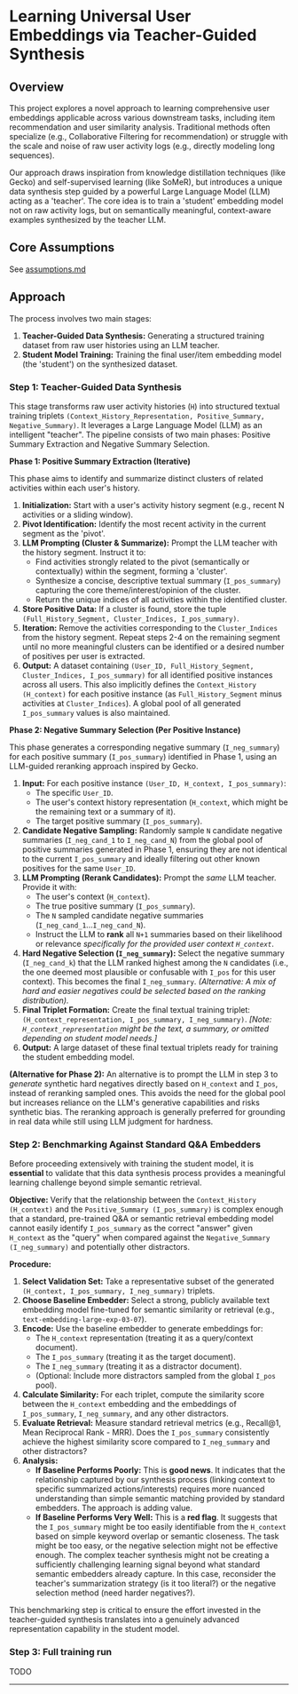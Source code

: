 # Learning Universal User Embeddings via Teacher-Guided Synthesis

## Overview

This project explores a novel approach to learning comprehensive user embeddings applicable across various downstream tasks, including item recommendation and user similarity analysis. Traditional methods often specialize (e.g., Collaborative Filtering for recommendation) or struggle with the scale and noise of raw user activity logs (e.g., directly modeling long sequences).

Our approach draws inspiration from knowledge distillation techniques (like Gecko) and self-supervised learning (like SoMeR), but introduces a unique data synthesis step guided by a powerful Large Language Model (LLM) acting as a 'teacher'. The core idea is to train a 'student' embedding model not on raw activity logs, but on semantically meaningful, context-aware examples synthesized by the teacher LLM. 

## Core Assumptions

See [assumptions.md](docs/assumptions.md)

## Approach

The process involves two main stages:

1.  **Teacher-Guided Data Synthesis:** Generating a structured training dataset from raw user histories using an LLM teacher.
2.  **Student Model Training:** Training the final user/item embedding model (the 'student') on the synthesized dataset.

### Step 1: Teacher-Guided Data Synthesis 

This stage transforms raw user activity histories (`H`) into structured textual training triplets `(Context_History_Representation, Positive_Summary, Negative_Summary)`. It leverages a Large Language Model (LLM) as an intelligent "teacher". The pipeline consists of two main phases: Positive Summary Extraction and Negative Summary Selection.

**Phase 1: Positive Summary Extraction (Iterative)**

This phase aims to identify and summarize distinct clusters of related activities within each user's history.

1.  **Initialization:** Start with a user's activity history segment (e.g., recent N activities or a sliding window).
2.  **Pivot Identification:** Identify the most recent activity in the current segment as the 'pivot'.
3.  **LLM Prompting (Cluster & Summarize):** Prompt the LLM teacher with the history segment. Instruct it to:
    *   Find activities strongly related to the pivot (semantically or contextually) within the segment, forming a 'cluster'.
    *   Synthesize a concise, descriptive textual summary (`I_pos_summary`) capturing the core theme/interest/opinion of the cluster.
    *   Return the unique indices of all activities within the identified cluster.
4.  **Store Positive Data:** If a cluster is found, store the tuple `(Full_History_Segment, Cluster_Indices, I_pos_summary)`.
5.  **Iteration:** Remove the activities corresponding to the `Cluster_Indices` from the history segment. Repeat steps 2-4 on the remaining segment until no more meaningful clusters can be identified or a desired number of positives per user is extracted.
6.  **Output:** A dataset containing `(User_ID, Full_History_Segment, Cluster_Indices, I_pos_summary)` for all identified positive instances across all users. This also implicitly defines the `Context_History (H_context)` for each positive instance (as `Full_History_Segment` minus activities at `Cluster_Indices`). A global pool of all generated `I_pos_summary` values is also maintained.

**Phase 2: Negative Summary Selection (Per Positive Instance)**

This phase generates a corresponding negative summary (`I_neg_summary`) for each positive summary (`I_pos_summary`) identified in Phase 1, using an LLM-guided reranking approach inspired by Gecko.

1.  **Input:** For each positive instance `(User_ID, H_context, I_pos_summary)`:
    *   The specific `User_ID`.
    *   The user's context history representation (`H_context`, which might be the remaining text or a summary of it).
    *   The target positive summary (`I_pos_summary`).
2.  **Candidate Negative Sampling:** Randomly sample `N` candidate negative summaries (`I_neg_cand_1` to `I_neg_cand_N`) from the global pool of positive summaries generated in Phase 1, ensuring they are not identical to the current `I_pos_summary` and ideally filtering out other known positives for the same `User_ID`.
3.  **LLM Prompting (Rerank Candidates):** Prompt the *same* LLM teacher. Provide it with:
    *   The user's context (`H_context`).
    *   The true positive summary (`I_pos_summary`).
    *   The `N` sampled candidate negative summaries (`I_neg_cand_1`...`I_neg_cand_N`).
    *   Instruct the LLM to **rank** all `N+1` summaries based on their likelihood or relevance *specifically for the provided user context `H_context`*.
4.  **Hard Negative Selection (`I_neg_summary`):** Select the negative summary (`I_neg_cand_k`) that the LLM ranked highest among the `N` candidates (i.e., the one deemed most plausible or confusable with `I_pos` for this user context). This becomes the final `I_neg_summary`. *(Alternative: A mix of hard and easier negatives could be selected based on the ranking distribution).*
5.  **Final Triplet Formation:** Create the final textual training triplet: `(H_context_representation, I_pos_summary, I_neg_summary)`. *[Note: `H_context_representation` might be the text, a summary, or omitted depending on student model needs.]*
6.  **Output:** A large dataset of these final textual triplets ready for training the student embedding model.

**(Alternative for Phase 2):** An alternative is to prompt the LLM in step 3 to *generate* synthetic hard negatives directly based on `H_context` and `I_pos`, instead of reranking sampled ones. This avoids the need for the global pool but increases reliance on the LLM's generative capabilities and risks synthetic bias. The reranking approach is generally preferred for grounding in real data while still using LLM judgment for hardness.

### Step 2: Benchmarking Against Standard Q&A Embedders

Before proceeding extensively with training the student model, it is **essential** to validate that this data synthesis process provides a meaningful learning challenge beyond simple semantic retrieval.

**Objective:** Verify that the relationship between the `Context_History (H_context)` and the `Positive_Summary (I_pos_summary)` is complex enough that a standard, pre-trained Q&A or semantic retrieval embedding model cannot easily identify `I_pos_summary` as the correct "answer" given `H_context` as the "query" when compared against the `Negative_Summary (I_neg_summary)` and potentially other distractors.

**Procedure:**

1.  **Select Validation Set:** Take a representative subset of the generated `(H_context, I_pos_summary, I_neg_summary)` triplets.
2.  **Choose Baseline Embedder:** Select a strong, publicly available text embedding model fine-tuned for semantic similarity or retrieval (e.g., `text-embedding-large-exp-03-07`).
3.  **Encode:** Use the baseline embedder to generate embeddings for:
    *   The `H_context` representation (treating it as a query/context document).
    *   The `I_pos_summary` (treating it as the target document).
    *   The `I_neg_summary` (treating it as a distractor document).
    *   (Optional: Include more distractors sampled from the global `I_pos` pool).
4.  **Calculate Similarity:** For each triplet, compute the similarity score between the `H_context` embedding and the embeddings of `I_pos_summary`, `I_neg_summary`, and any other distractors.
5.  **Evaluate Retrieval:** Measure standard retrieval metrics (e.g., Recall@1, Mean Reciprocal Rank - MRR). Does the `I_pos_summary` consistently achieve the highest similarity score compared to `I_neg_summary` and other distractors?
6.  **Analysis:**
    *   **If Baseline Performs Poorly:** This is **good news**. It indicates that the relationship captured by our synthesis process (linking context to specific summarized actions/interests) requires more nuanced understanding than simple semantic matching provided by standard embedders. The approach is adding value.
    *   **If Baseline Performs Very Well:** This is a **red flag**. It suggests that the `I_pos_summary` might be too easily identifiable from the `H_context` based on simple keyword overlap or semantic closeness. The task might be too easy, or the negative selection might not be effective enough. The complex teacher synthesis might not be creating a sufficiently challenging learning signal beyond what standard semantic embedders already capture. In this case, reconsider the teacher's summarization strategy (is it too literal?) or the negative selection method (need harder negatives?).

This benchmarking step is critical to ensure the effort invested in the teacher-guided synthesis translates into a genuinely advanced representation capability in the student model.

### Step 3: Full training run

TODO

---